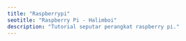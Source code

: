 ```yaml
---
title: "Raspberrypi"
seotitle: "Raspberry Pi - Halimboi"
description: "Tutorial seputar perangkat raspberry pi."
---
```

